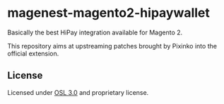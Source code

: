 # magenest-magento2-hipaywallet

Basically the best HiPay integration available for Magento 2.

This repository aims at upstreaming patches brought by Pixinko into the official extension.

## License

Licensed under [OSL 3.0](/LICENSE) and proprietary license.
